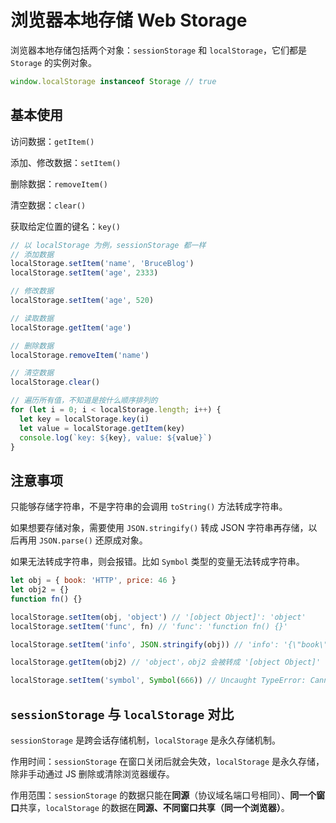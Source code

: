 # 浏览器本地存储 Web Storage

浏览器本地存储包括两个对象：`sessionStorage` 和 `localStorage`，它们都是 `Storage` 的实例对象。

```js
window.localStorage instanceof Storage // true
```

## 基本使用

访问数据：`getItem()`

添加、修改数据：`setItem()`

删除数据：`removeItem()`

清空数据：`clear()`

获取给定位置的键名：`key()`

```js
// 以 localStorage 为例，sessionStorage 都一样
// 添加数据
localStorage.setItem('name', 'BruceBlog')
localStorage.setItem('age', 2333)

// 修改数据
localStorage.setItem('age', 520)

// 读取数据
localStorage.getItem('age')

// 删除数据
localStorage.removeItem('name')

// 清空数据
localStorage.clear()

// 遍历所有值，不知道是按什么顺序排列的
for (let i = 0; i < localStorage.length; i++) {
  let key = localStorage.key(i)
  let value = localStorage.getItem(key)
  console.log(`key: ${key}, value: ${value}`)
}
```

## 注意事项

只能够存储字符串，不是字符串的会调用 `toString()` 方法转成字符串。

如果想要存储对象，需要使用 `JSON.stringify()` 转成 JSON 字符串再存储，以后再用 `JSON.parse()` 还原成对象。

如果无法转成字符串，则会报错。比如 `Symbol` 类型的变量无法转成字符串。

```js
let obj = { book: 'HTTP', price: 46 }
let obj2 = {}
function fn() {}

localStorage.setItem(obj, 'object') // '[object Object]': 'object'
localStorage.setItem('func', fn) // 'func': 'function fn() {}'

localStorage.setItem('info', JSON.stringify(obj)) // 'info': '{\"book\":\"HTTP\",\"price\":46}'

localStorage.getItem(obj2) // 'object'，obj2 会被转成 '[object Object]'

localStorage.setItem('symbol', Symbol(666)) // Uncaught TypeError: Cannot convert a Symbol value to a string
```

## `sessionStorage` 与 `localStorage` 对比

`sessionStorage` 是跨会话存储机制，`localStorage` 是永久存储机制。

作用时间：`sessionStorage` 在窗口关闭后就会失效，`localStorage` 是永久存储，除非手动通过 JS 删除或清除浏览器缓存。

作用范围：`sessionStorage` 的数据只能在**同源**（协议域名端口号相同）、**同一个窗口**共享，`localStorage` 的数据在**同源、不同窗口共享（同一个浏览器）**。
